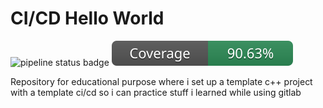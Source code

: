 # CI/CD Hello World
![pipeline status badge](https://github.com/amoculescu/ci_cd_helloworld/actions/workflows/test.yml/badge.svg?branch=master)
[![coverage badge](https://github.com/amoculescu/ci_cd_helloworld/blob/gh-pages/coverage.svg?cache-control=no-cache)](https://amoculescu.github.io/ci_cd_helloworld/)

Repository for educational purpose where i set up a template c++ project with a template ci/cd so i can practice stuff i learned while using gitlab
